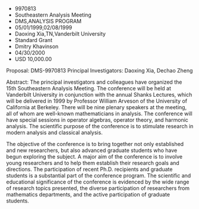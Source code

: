 
* 9970813
* Southeastern Analysis Meeting
* DMS,ANALYSIS PROGRAM
* 05/01/1999,02/08/1999
* Daoxing Xia,TN,Vanderbilt University
* Standard Grant
* Dmitry Khavinson
* 04/30/2000
* USD 10,000.00

Proposal: DMS-9970813 Principal Investigators: Daoxing Xia, Dechao Zheng

Abstract: The principal investigators and colleagues have organized the 15th
Southeastern Analysis Meeting. The conference will be held at Vanderbilt
University in conjunction with the annual Shanks Lectures, which will be
delivered in 1999 by Professor William Arveson of the University of California
at Berkeley. There will be nine plenary speakers at the meeting, all of whom are
well-known mathematicians in analysis. The conference will have special sessions
in operator algebras, operator theory, and harmonic analysis. The scientific
purpose of the conference is to stimulate research in modern analysis and
classical analysis.

The objective of the conference is to bring together not only established and
new researchers, but also advanced graduate students who have begun exploring
the subject. A major aim of the conference is to involve young researchers and
to help them establish their research goals and directions. The participation of
recent Ph.D. recipients and graduate students is a substantial part of the
conference program. The scientific and educational significance of the
conference is evidenced by the wide range of research topics presented, the
diverse participation of researchers from mathematics departments, and the
active participation of graduate students.
